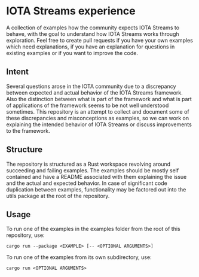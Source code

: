 # IOTA Streams experience
A collection of examples how the community expects IOTA Streams to behave, with the goal to understand how IOTA Streams works through exploration. Feel free to create pull requests if you have your own examples which need explanations, if you have an explanation for questions in existing examples or if you want to improve the code.

## Intent
Several questions arose in the IOTA community due to a discrepancy between expected and actual behavior of the IOTA Streams framework. Also the distinction between what is part of the framework and what is part of applications of the framework seems to be not well understood sometimes. This repository is an attempt to collect and document some of these discrepancies and misconceptions as examples, so we can work on explaining the intended behavior of IOTA Streams or discuss improvements to the framework.

## Structure
The repository is structured as a Rust workspace revolving around succeeding and failing examples. The examples should be mostly self contained and have a README associated with them explaining the issue and the actual and expected behavior.
In case of significant code duplication between examples, functionality may be factored out into the utils package at the root of the repository.

## Usage
To run one of the examples in the examples folder from the root of this repository, use:
```
cargo run --package <EXAMPLE> [-- <OPTIONAL ARGUMENTS>]
```

To run one of the examples from its own subdirectory, use:
```
cargo run <OPTIONAL ARGUMENTS>
```
